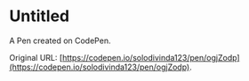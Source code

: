 # Untitled

A Pen created on CodePen.

Original URL: [https://codepen.io/solodivinda123/pen/ogjZodp](https://codepen.io/solodivinda123/pen/ogjZodp).

